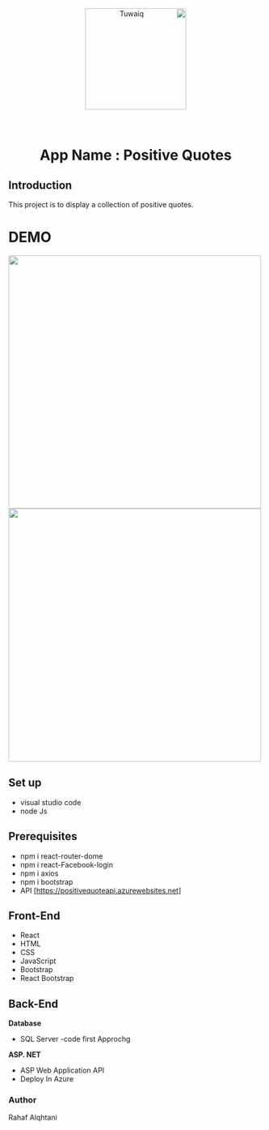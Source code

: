   <div dir="rtl" align="Center" >
   <img src="https://i.ibb.co/SV2BSn5/tuwaiq.png" alt="Tuwaiq" style="center"      width ="200">
   </div> 
   <br>
   <br>
  
  #  <div dir="rtl" align="Center" > App Name : Positive Quotes  </div>

 ##  Introduction
 This project is to display a collection of positive quotes.
  <div dir=rtl></div>

  # DEMO
   <img src="LoginPage.png"  width="500">
   <img src="HomePage.png"  width="500">

 ## Set up
 - visual studio code
 -  node Js
 ## Prerequisites
-  npm i  react-router-dome
- npm i  react-Facebook-login
- npm i axios
- npm i bootstrap
- API [https://positivequoteapi.azurewebsites.net]
##  Front-End
- React
- HTML
- CSS
- JavaScript
- Bootstrap
- React Bootstrap
##  Back-End
**Database**
- SQL Server -code first Approchg

**ASP. NET**
- ASP Web Application API
- Deploy In Azure
###  Author
 Rahaf Alqhtani
##
